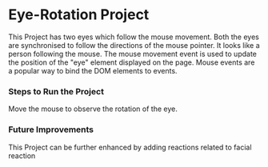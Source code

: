# Eye-Rotation Project
This Project has two eyes which follow the mouse movement. Both the eyes are synchronised to follow the directions of the mouse pointer. It looks like a person following the mouse. The mouse movement event is used to update the position of the "eye" element displayed on the page. Mouse events are a popular way to bind the DOM elements to events.

### Steps to Run the Project
Move the mouse to observe the rotation of the eye.

### Future Improvements
This Project can be further enhanced by adding reactions related to facial reaction
 

